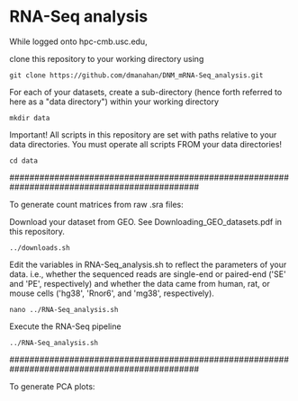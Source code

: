 # RNA-Seq analysis

While logged onto hpc-cmb.usc.edu,

clone this repository to your working directory using

    git clone https://github.com/dmanahan/DNM_mRNA-Seq_analysis.git

For each of your datasets, create a sub-directory (hence forth referred to here as a "data directory") within your working directory
    
    mkdir data

Important!  All scripts in this repository are set with paths relative to your data directories.  You must operate all scripts FROM your data directories!

    cd data
  
##############################################################################################

To generate count matrices from raw .sra files:
  
  Download your dataset from GEO.  See Downloading_GEO_datasets.pdf in this repository.
  
    ../downloads.sh
  
  Edit the variables in RNA-Seq_analysis.sh to reflect the parameters of your data.  i.e., whether the sequenced reads are single-end or paired-end ('SE' and 'PE', respectively) and whether the data came from human, rat, or mouse cells ('hg38', 'Rnor6', and 'mg38', respectively).
    
    nano ../RNA-Seq_analysis.sh
    
  Execute the RNA-Seq pipeline
      
    ../RNA-Seq_analysis.sh

##############################################################################################

To generate PCA plots:
